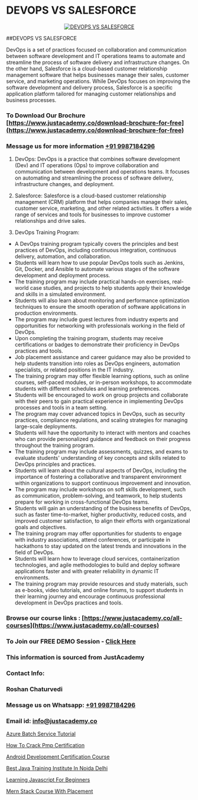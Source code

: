 # DEVOPS VS SALESFORCE

<p align="center">
  <a href="https://justacademy.co/course-detail/salesforce-training">
    <img src="https://justacademy.co/storage2/course_image/1709973792_course_image.webp" alt="DEVOPS VS SALESFORCE">
  </a>
</p>
##DEVOPS VS SALESFORCE

DevOps is a set of practices focused on collaboration and communication between software development and IT operations teams to automate and streamline the process of software delivery and infrastructure changes. On the other hand, Salesforce is a cloud-based customer relationship management software that helps businesses manage their sales, customer service, and marketing operations. While DevOps focuses on improving the software development and delivery process, Salesforce is a specific application platform tailored for managing customer relationships and business processes.
### To Download Our Brochure [https://www.justacademy.co/download-brochure-for-free](https://www.justacademy.co/download-brochure-for-free)
### Message us for more information [+91 9987184296](https://api.whatsapp.com/send?phone=919987184296)
1) DevOps:
DevOps is a practice that combines software development (Dev) and IT operations (Ops) to improve collaboration and communication between development and operations teams. It focuses on automating and streamlining the process of software delivery, infrastructure changes, and deployment.

2) Salesforce:
Salesforce is a cloud-based customer relationship management (CRM) platform that helps companies manage their sales, customer service, marketing, and other related activities. It offers a wide range of services and tools for businesses to improve customer relationships and drive sales.

3) DevOps Training Program:
- A DevOps training program typically covers the principles and best practices of DevOps, including continuous integration, continuous delivery, automation, and collaboration.
- Students will learn how to use popular DevOps tools such as Jenkins, Git, Docker, and Ansible to automate various stages of the software development and deployment process.
- The training program may include practical hands-on exercises, real-world case studies, and projects to help students apply their knowledge and skills in a simulated environment.
- Students will also learn about monitoring and performance optimization techniques to ensure the smooth operation of software applications in production environments.
- The program may include guest lectures from industry experts and opportunities for networking with professionals working in the field of DevOps.
- Upon completing the training program, students may receive certifications or badges to demonstrate their proficiency in DevOps practices and tools.
- Job placement assistance and career guidance may also be provided to help students transition into roles as DevOps engineers, automation specialists, or related positions in the IT industry.
- The training program may offer flexible learning options, such as online courses, self-paced modules, or in-person workshops, to accommodate students with different schedules and learning preferences.
- Students will be encouraged to work on group projects and collaborate with their peers to gain practical experience in implementing DevOps processes and tools in a team setting.
- The program may cover advanced topics in DevOps, such as security practices, compliance regulations, and scaling strategies for managing large-scale deployments.
- Students will have the opportunity to interact with mentors and coaches who can provide personalized guidance and feedback on their progress throughout the training program.
- The training program may include assessments, quizzes, and exams to evaluate students' understanding of key concepts and skills related to DevOps principles and practices.
- Students will learn about the cultural aspects of DevOps, including the importance of fostering a collaborative and transparent environment within organizations to support continuous improvement and innovation.
- The program may include workshops on soft skills development, such as communication, problem-solving, and teamwork, to help students prepare for working in cross-functional DevOps teams.
- Students will gain an understanding of the business benefits of DevOps, such as faster time-to-market, higher productivity, reduced costs, and improved customer satisfaction, to align their efforts with organizational goals and objectives.
- The training program may offer opportunities for students to engage with industry associations, attend conferences, or participate in hackathons to stay updated on the latest trends and innovations in the field of DevOps.
- Students will learn how to leverage cloud services, containerization technologies, and agile methodologies to build and deploy software applications faster and with greater reliability in dynamic IT environments.
- The training program may provide resources and study materials, such as e-books, video tutorials, and online forums, to support students in their learning journey and encourage continuous professional development in DevOps practices and tools.

### Browse our course links : [https://www.justacademy.co/all-courses](https://www.justacademy.co/all-courses) 
### To Join our FREE DEMO Session - [Click Here](https://www.justacademy.co/register-for-course-demo)


### This information is sourced from JustAcademy
### Contact Info:
### Roshan Chaturvedi
### Message us on Whatsapp: [+91 9987184296](https://api.whatsapp.com/send?phone=919987184296)
### Email id: [info@justacademy.co](mailto:info@justacademy.co)
                
[Azure Batch Service Tutorial](https://www.linkedin.com/pulse/azure-batch-service-tutorial-justacademy-cupertino-pu7ye?trackingId=knnhhj0kvX1%2BH3sWlL%2FFqA%3D%3D&lipi=urn%3Ali%3Apage%3Aorganization_admin_admin_feed_index%3B0f5088f0-e451-4206-ba9c-f99837906015)

[How To Crack Pmp Certification](https://www.linkedin.com/pulse/how-crack-pmp-certification-justacademy-beangaluru-r1vmc?trackingId=e1T6h8wa0iu3IgCX%2Fb3qmA%3D%3D&lipi=urn%3Ali%3Apage%3Ad_flagship3_company_admin%3BV3sjVNqrQV6LT8YmMJxhFA%3D%3D)

[Android Development Certification Course](https://medium.com/@namusn/android-development-certification-course-87cae335b341)

[Best Java Training Institute In Noida Delhi](https://medium.com/@mistersumit961/best-java-training-institute-in-noida-delhi-0916cf4d1e58)

[Learning Javascript For Beginners](https://justacademyin.github.io/justacademy/learning-javascript-for-beginners)

[Mern Stack Course With Placement](https://justacademyin.github.io/justacademy/mern-stack-course-with-placement)

